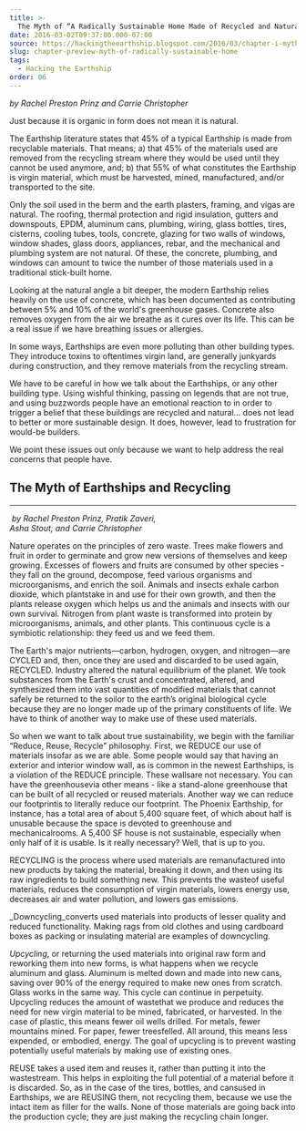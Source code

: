 ```yaml
---
title: >-
  The Myth of “A Radically Sustainable Home Made of Recycled and Natural Materials…”
date: 2016-03-02T09:37:00.000-07:00
source: https://hackingtheearthship.blogspot.com/2016/03/chapter-i-myth-of-radically-sustainable.html
slug: chapter-preview-myth-of-radically-sustainable-home
tags:
  - Hacking the Earthship
order: 06
---
```


_by Rachel Preston Prinz and Carrie Christopher_

Just because it is organic in form does not mean it is natural. 

The Earthship literature states that 45% of a typical Earthship is made from recyclable materials. That means; a) that 45% of the materials used are removed from the recycling stream where they would be used until they cannot be used anymore, and; b) that 55% of what constitutes the Earthship is virgin material, which must be harvested, mined, manufactured, and/or transported to the site. 

Only the soil used in the berm and the earth plasters, framing, and vigas are natural. The roofing, thermal protection and rigid insulation, gutters and downspouts, EPDM, aluminum cans, plumbing, wiring, glass bottles, tires, cisterns, cooling tubes, tools, concrete, glazing for two walls of windows, window shades, glass doors, appliances, rebar, and the mechanical and plumbing system are not natural. Of these, the concrete, plumbing, and windows can amount to twice the number of those materials used in a traditional stick-built home.

Looking at the natural angle a bit deeper, the modern Earthship relies heavily on the use of concrete, which has been documented as contributing between 5% and 10% of the world's greenhouse gases. Concrete also removes oxygen from the air we breathe as it cures over its life. This can be a real issue if we have breathing issues or allergies.

In some ways, Earthships are even more polluting than other building types. They introduce toxins to oftentimes virgin land, are generally junkyards during construction, and they remove materials from the recycling stream. 

We have to be careful in how we talk about the Earthships, or any other building type. Using wishful thinking, passing on legends that are not true, and using buzzwords people have an emotional reaction to in order to trigger a belief that these buildings are recycled and natural… does not lead to better or more sustainable design. It does, however, lead to frustration for would-be builders.

We point these issues out only because we want to help address the real concerns that people have.  



## The Myth of Earthships and Recycling
----------------------------------------------------------------------

 _by Rachel Preston Prinz, Pratik Zaveri,  
Asha Stout, and Carrie Christopher_



Nature operates on the principles of zero waste. Trees make flowers and fruit in order to germinate and grow new versions of themselves and keep growing. Excesses of flowers and fruits are consumed by other species - they fall on the ground, decompose, feed various organisms and microorganisms, and enrich the soil. Animals and insects exhale carbon dioxide, which plantstake in and use for their own growth, and then the plants release oxygen which helps us and the animals and insects with our own survival. Nitrogen from plant waste is transformed into protein by microorganisms, animals, and other plants. This continuous cycle is a symbiotic relationship: they feed us and we feed them. 



The Earth's major nutrients—carbon, hydrogen, oxygen, and nitrogen—are CYCLED and, then, once they are used and discarded to be used again, RECYCLED. Industry altered the natural equilibrium of the planet. We took substances from the Earth's crust and concentrated, altered, and synthesized them into vast quantities of modified materials that cannot safely be returned to the soilor to the earth’s original biological cycle because they are no longer made up of the primary constituents of life. We have to think of another way to make use of these used materials.



So when we want to talk about true sustainability, we begin with the familiar “Reduce, Reuse, Recycle” philosophy. First, we REDUCE our use of materials insofar as we are able. Some people would say that having an exterior and interior window wall, as is common in the newest Earthships, is a violation of the REDUCE principle. These wallsare not necessary. You can have the greenhousevia other means - like a stand-alone greenhouse that can be built of all recycled or reused materials. Another way we can reduce our footprintis to literally reduce our footprint. The Phoenix Earthship, for instance, has a total area of about 5,400 square feet, of which about half is unusable because the space is devoted to greenhouse and mechanicalrooms. A 5,400 SF house is not sustainable, especially when only half of it is usable. Is it really necessary? Well, that is up to you.

RECYCLING is the process where used materials are remanufactured into new products by taking the material, breaking it down, and then using its raw ingredients to build something new. This prevents the wasteof useful materials, reduces the consumption of virgin materials, lowers energy use, decreases air and water pollution, and lowers gas emissions. 



_Downcycling_converts used materials into products of lesser quality and reduced functionality. Making rags from old clothes and using cardboard boxes as packing or insulating material are examples of downcycling.



_Upcycling_, or returning the used materials into original raw form and reworking them into new forms, is what happens when we recycle aluminum and glass. Aluminum is melted down and made into new cans, saving over 90% of the energy required to make new ones from scratch. Glass works in the same way. This cycle can continue in perpetuity. Upcycling reduces the amount of wastethat we produce and reduces the need for new virgin material to be mined, fabricated, or harvested. In the case of plastic, this means fewer oil wells drilled. For metals, fewer mountains mined. For paper, fewer treesfelled. All around, this means less expended, or embodied, energy. The goal of upcycling is to prevent wasting potentially useful materials by making use of existing ones. 



REUSE takes a used item and reuses it, rather than putting it into the wastestream. This helps in exploiting the full potential of a material before it is discarded. So, as in the case of the tires, bottles, and cansused in Earthships, we are REUSING them, not recycling them, because we use the intact item as filler for the walls. None of those materials are going back into the production cycle; they are just making the recycling chain longer.
